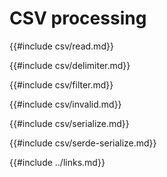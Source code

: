 # CSV processing

{{#include csv/read.md}}

{{#include csv/delimiter.md}}

{{#include csv/filter.md}}

{{#include csv/invalid.md}}

{{#include csv/serialize.md}}

{{#include csv/serde-serialize.md}}

{{#include ../links.md}}
